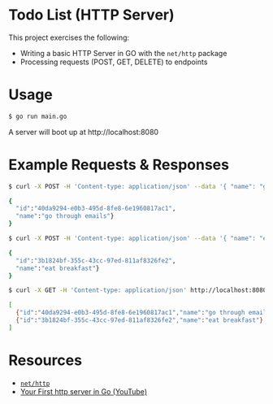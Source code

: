 # Todo List (HTTP Server)

This project exercises the following:

* Writing a basic HTTP Server in GO with the `net/http` package
* Processing requests (POST, GET, DELETE) to endpoints


# Usage

```bash
$ go run main.go
```

A server will boot up at http://localhost:8080

# Example Requests & Responses

```bash
$ curl -X POST -H 'Content-type: application/json' --data '{ "name": "go through emails" }' http://localhost:8080/todo-items

{
  "id":"40da9294-e0b3-495d-8fe8-6e1960817ac1",
  "name":"go through emails"}
}
```

```bash
$ curl -X POST -H 'Content-type: application/json' --data '{ "name": "eat breakfast" }' http://localhost:8080/todo-items

{
  "id":"3b1824bf-355c-43cc-97ed-811af8326fe2",
  "name":"eat breakfast"}
}
```

```bash
$ curl -X GET -H 'Content-type: application/json' http://localhost:8080/todo-items

[
  {"id":"40da9294-e0b3-495d-8fe8-6e1960817ac1","name":"go through emails"},
  {"id":"3b1824bf-355c-43cc-97ed-811af8326fe2","name":"eat breakfast"}
]
```

# Resources

* [`net/http`](https://golang.org/pkg/net/http/)
* [Your First http server in Go (YouTube)](https://www.youtube.com/watch?v=5BIylxkudaE)